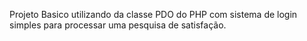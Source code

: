 Projeto Basico utilizando da classe PDO do PHP com sistema de login simples para processar uma pesquisa de satisfação.
